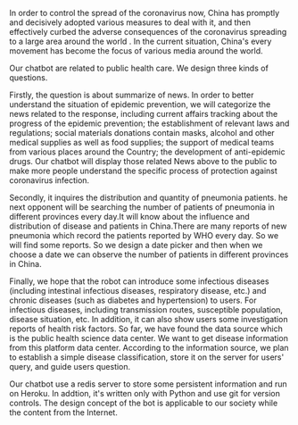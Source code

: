 In order to control the spread of the coronavirus now, China has promptly and decisively adopted various measures to deal with it, and then effectively curbed the adverse consequences of the coronavirus spreading to a large area around the world . In the current situation, China's every movement has become the focus of various media around the world.

Our chatbot are related to public health care. We design three kinds of questions.

Firstly, the question is about summarize of news. In order to better understand the situation of epidemic prevention, we will categorize the news related to the response, including current affairs tracking about the progress of the epidemic prevention; the establishment of relevant laws and regulations; social materials donations contain masks, alcohol and other medical supplies as well as food supplies; the support of medical teams from various places around the Country; the development of anti-epidemic drugs. Our chatbot will display those related News above to the public to make more people understand the specific process of protection against coronavirus infection.

Secondly, it inquires the distribution and quantity of pneumonia patients. he next opponent will be searching the number of patients of pneumonia in different provinces every day.It will know about the influence and distribution of disease and patients in China.There are many reports of new pneumonia which record the patients reported by WHO every day. So we will find some reports. So we design a date picker and then when we choose a date we can observe the number of patients in different provinces in China.

Finally, we hope that the robot can introduce some infectious diseases (including intestinal infectious diseases, respiratory disease, etc.) and chronic diseases (such as diabetes and hypertension) to users. For infectious diseases, including transmission routes, susceptible population, disease situation, etc. In addition, it can also show users some investigation reports of health risk factors. So far, we have found the data source which is the public health science data center. We want to get disease information from this platform data center. According to the information source, we plan to establish a simple disease classification, store it on the server for users' query, and guide users question.

Our chatbot use a redis server to store some persistent information and run on Heroku. In addtion, it's written only with Python and use git for version controls. The design concept of the bot is applicable to our society while the content from the Internet. 

